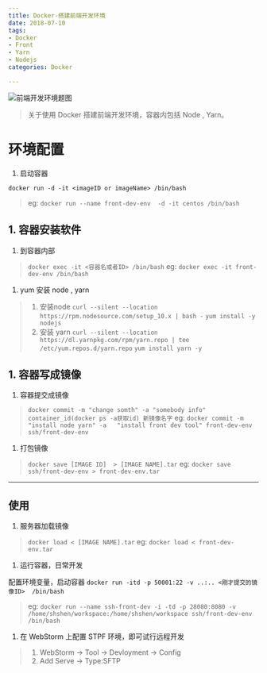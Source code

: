 ```yaml
---
title: Docker-搭建前端开发环境
date: 2018-07-10
tags: 
- Docker
- Front
- Yarn
- Nodejs
categories: Docker

---
```


![前端开发环境题图](http://ovlnfs1rj.bkt.clouddn.com/front-end-dev.jpg)

> 关于使用 Docker 搭建前端开发环境，容器内包括 Node , Yarn。

<!-- more -->

# 环境配置

1. 启动容器

`docker run -d -it <imageID or imageName> /bin/bash`
> eg: `docker run --name front-dev-env  -d -it centos /bin/bash`

## 1. 容器安装软件

1. 到容器内部
> `docker exec -it <容器名或者ID> /bin/bash`
> eg: `docker exec -it front-dev-env /bin/bash`
1. yum 安装 node , yarn
> 1. 安装node
> `curl --silent --location https://rpm.nodesource.com/setup_10.x | bash -`
> `yum install -y nodejs`
> 2. 安装 yarn
> `curl --silent --location https://dl.yarnpkg.com/rpm/yarn.repo | tee /etc/yum.repos.d/yarn.repo`
> `yum install yarn -y`

## 1. 容器写成镜像

1. 容器提交成镜像
> `docker commit -m "change somth" -a "somebody info" container_id(docker ps -a获取id) 新镜像名字`
> eg: `docker commit -m "install node yarn" -a   "install front dev tool" front-dev-env ssh/front-dev-env`

1. 打包镜像
> `docker save [IMAGE ID]  > [IMAGE NAME].tar`
> eg: `docker save ssh/front-dev-env > front-dev-env.tar`

---

## 使用

1. 服务器加载镜像
> `docker load < [IMAGE NAME].tar`
> eg: `docker load < front-dev-env.tar`

1. 运行容器，日常开发

配置环境变量，启动容器
`docker run -itd -p 50001:22 -v ..:.. <刚才提交的镜像ID>  /bin/bash`
> eg: `docker run --name ssh-front-dev -i -td -p 28080:8080 -v /home/shshen/workspace:/home/shshen/workspace ssh/front-dev-env /bin/bash`

1. 在 WebStorm 上配置 STPF 环境，即可试行远程开发
> 1. WebStorm -> Tool -> Devloyment -> Config
> 2. Add Serve -> Type:SFTP
